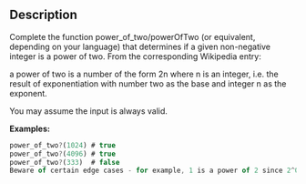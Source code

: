 ## Description

Complete the function power_of_two/powerOfTwo (or equivalent, depending on your language) that determines if a given non-negative integer is a power of two. From the corresponding Wikipedia entry:

a power of two is a number of the form 2n where n is an integer, i.e. the result of exponentiation with number two as the base and integer n as the exponent.

You may assume the input is always valid.

**Examples:**

```ts
power_of_two?(1024) # true
power_of_two?(4096) # true
power_of_two?(333)  # false
Beware of certain edge cases - for example, 1 is a power of 2 since 2^0 = 1 and 0 is not a power of 2.
```
